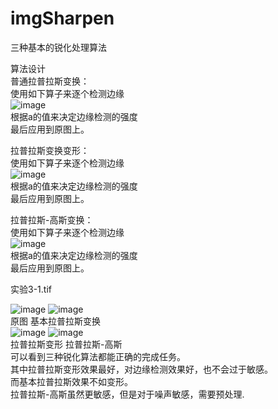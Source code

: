 # imgSharpen
三种基本的锐化处理算法  
  
算法设计  
普通拉普拉斯变换：  
使用如下算子来逐个检测边缘  
![image](https://github.com/user-attachments/assets/af8183c5-0851-4ef8-a10e-5e11b8e0daa8)  
根据a的值来决定边缘检测的强度  
最后应用到原图上。  
  
拉普拉斯变换变形：  
使用如下算子来逐个检测边缘  
![image](https://github.com/user-attachments/assets/6f8ed352-e806-42fa-a379-2dea290f7095)  
根据a的值来决定边缘检测的强度  
最后应用到原图上。  
    
拉普拉斯-高斯变换：  
使用如下算子来逐个检测边缘  
![image](https://github.com/user-attachments/assets/2a70d0c1-08d9-4930-9af3-f8c5c7a6a8ae)  
根据a的值来决定边缘检测的强度  
最后应用到原图上。  


实验3-1.tif

![image](https://github.com/user-attachments/assets/e43f0ea3-35db-4da2-9743-c3f89e1f482a) ![image](https://github.com/user-attachments/assets/7ba0102c-aee6-47c6-acd0-a5ef19b63f3e)  
      原图                  基本拉普拉斯变换  
![image](https://github.com/user-attachments/assets/a1480daf-ad28-4424-b93c-1b2e8628e123) ![image](https://github.com/user-attachments/assets/2f9d9f26-8cca-43b8-bc65-b05b6f7f73ac)  
拉普拉斯变形                拉普拉斯-高斯  
可以看到三种锐化算法都能正确的完成任务。  
其中拉普拉斯变形效果最好，对边缘检测效果好，也不会过于敏感。  
而基本拉普拉斯效果不如变形。  
拉普拉斯-高斯虽然更敏感，但是对于噪声敏感，需要预处理.  

